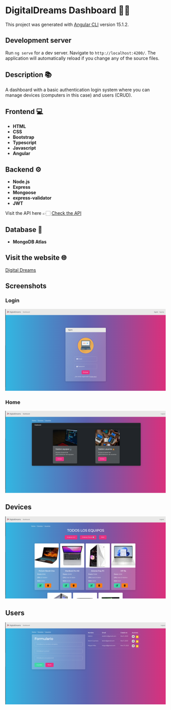 # DigitalDreams Dashboard 🧑‍💻 

This project was generated with [Angular CLI](https://github.com/angular/angular-cli) version 15.1.2.

## Development server

Run `ng serve` for a dev server. Navigate to `http://localhost:4200/`. The application will automatically reload if you change any of the source files.

## Description 📚
A dashboard with a basic authentication login system where you can manage devices (computers in this case) and users (CRUD).

## Frontend 💻
* **HTML**
* **CSS**
* **Bootstrap**
* **Typescript**
* **Javascript**
* **Angular**

## Backend ⚙️
* **Node.js**
* **Express**
* **Mongoose**
* **express-validator**
* **JWT**

Visit the API here 👉🏻 [Check the API](https://github.com/whoskelos/digitalDreams-api "API Digital Dreams")

## Database 💾
* **MongoDB Atlas**

## Visit the website 🌐
[Digital Dreams](https://ddreams.whoskelos.es "Go to Dashboard")

## Screenshots
### Login
![Login screenshot](/src/assets/img/login_sc.png)
### Home
![Home screenshot](/src/assets/img/home_sc.png)

## Devices
![Devices screenshot](/src/assets/img/equipos_sc.png)
## Users
![Users screenshot](/src/assets/img/usuarios_sc.png)

